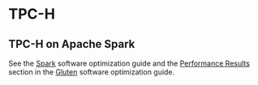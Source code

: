# TPC-H

## TPC-H on Apache Spark
See the [Spark](/software/spark/README.md) software optimization guide and the [Performance Results](/software/gluten/README.md#performance-results) section in the [Gluten](/software/gluten/README.md) software optimization guide.